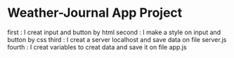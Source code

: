 # Weather-Journal App Project
first : I creat input and button by html
second : I make a style on input and button by css
third : I creat a server localhost and save data on file server.js
fourth : I creat variables to creat data and save it on file app.js